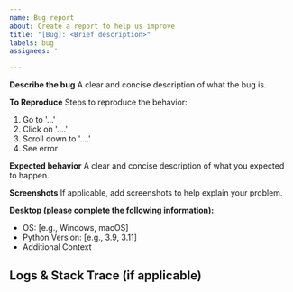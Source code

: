```yaml
---
name: Bug report
about: Create a report to help us improve
title: "[Bug]: <Brief description>"
labels: bug
assignees: ''

---
```


**Describe the bug**
A clear and concise description of what the bug is.

**To Reproduce**
Steps to reproduce the behavior:
1. Go to '...'
2. Click on '....'
3. Scroll down to '....'
4. See error

**Expected behavior**
A clear and concise description of what you expected to happen.

**Screenshots**
If applicable, add screenshots to help explain your problem.

**Desktop (please complete the following information):**
 - OS: [e.g., Windows, macOS]
 - Python Version: [e.g., 3.9, 3.11]
 - Additional Context

## Logs & Stack Trace (if applicable)
<!-- Paste any error messages or logs -->
